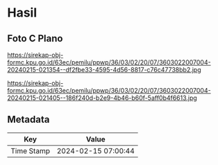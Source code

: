 # Hasil

## Foto C Plano

https://sirekap-obj-formc.kpu.go.id/63ec/pemilu/ppwp/36/03/02/20/07/3603022007004-20240215-021354--df2fbe33-4595-4d56-8817-c76c47738bb2.jpg

https://sirekap-obj-formc.kpu.go.id/63ec/pemilu/ppwp/36/03/02/20/07/3603022007004-20240215-021405--186f240d-b2e9-4b46-b60f-5aff0b4f6613.jpg


## Metadata

| Key        | Value               |
| ---------- | ------------------- |
| Time Stamp | 2024-02-15 07:00:44 |



